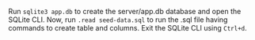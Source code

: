 Run `sqlite3 app.db` to create the server/app.db database and open the SQLite CLI.
Now, run `.read seed-data.sql` to run the .sql file having commands to create table and columns.
Exit the SQLite CLI using `Ctrl+d`.
